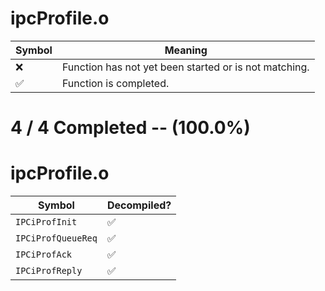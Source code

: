 # ipcProfile.o
| Symbol | Meaning 
| ------------- | ------------- 
| :x: | Function has not yet been started or is not matching. 
| :white_check_mark: | Function is completed. 


# 4 / 4 Completed -- (100.0%)
# ipcProfile.o
| Symbol | Decompiled? |
| ------------- | ------------- |
| `IPCiProfInit` | :white_check_mark: |
| `IPCiProfQueueReq` | :white_check_mark: |
| `IPCiProfAck` | :white_check_mark: |
| `IPCiProfReply` | :white_check_mark: |
